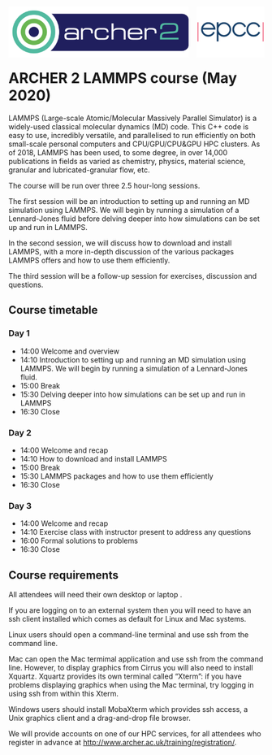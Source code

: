 <img src="./images/Archer2_logo.png"  width="355" height="100" align="left"> <img src="./images/epcc_logo.jpg" align="right" width="133" height="100">

<br /><br /><br /><br /><br />


# ARCHER 2 LAMMPS course (May 2020)

LAMMPS (Large-scale Atomic/Molecular Massively Parallel Simulator) is a widely-used classical molecular dynamics (MD) code. This C++ code is easy to use, incredibly versatile, and parallelised to run efficiently on both small-scale personal computers and CPU/GPU/CPU&GPU HPC clusters. As of 2018, LAMMPS has been used, to some degree, in over 14,000 publications in fields as varied as chemistry, physics, material science, granular and lubricated-granular flow, etc.

The course will be run over three 2.5 hour-long sessions.

The first session will be an introduction to setting up and running an MD simulation using LAMMPS. We will begin by running a simulation of a Lennard-Jones fluid before delving deeper into how simulations can be set up and run in LAMMPS.

In the second session, we will discuss how to download and install LAMMPS, with a more in-depth discussion of the various packages LAMMPS offers and how to use them efficiently.

The third session will be a follow-up session for exercises, discussion and questions.

## Course timetable

### Day 1

 * 14:00 Welcome and overview
 * 14:10 Introduction to setting up and running an MD simulation using LAMMPS. We will begin by running a simulation of a Lennard-Jones fluid.
 * 15:00 Break
 * 15:30 Delving deeper into how simulations can be set up and run in LAMMPS
 * 16:30 Close

### Day 2


 * 14:00 Welcome and recap
 * 14:10 How to download and install LAMMPS
 * 15:00 Break
 * 15:30 LAMMPS packages and how to use them efficiently
 * 16:30 Close

### Day 3

 * 14:00 Welcome and recap
 * 14:10 Exercise class with instructor present to address any questions
 * 16:00 Formal solutions to problems
 * 16:30 Close

## Course requirements

All attendees will need their own desktop or laptop .

If you are logging on to an external system then you will need to have an ssh client installed which comes as default for Linux and Mac systems.

Linux users should open a command-line terminal and use ssh from the command line.

Mac can open the Mac termimal application and use ssh from the command line. However, to display graphics from Cirrus you will also need to install Xquartz. Xquartz provides its own terminal called “Xterm”: if you have problems displaying graphics when using the Mac terminal, try logging in using ssh from within this Xterm.

Windows users should install MobaXterm which provides ssh access, a Unix graphics client and a drag-and-drop file browser.

We will provide accounts on one of our HPC services, for all attendees who register in advance at http://www.archer.ac.uk/training/registration/.